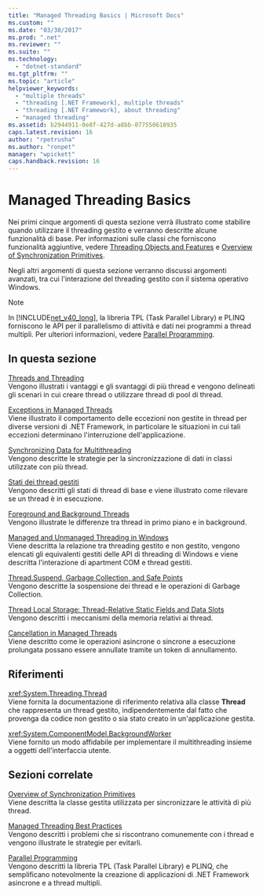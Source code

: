 ```yaml
---
title: "Managed Threading Basics | Microsoft Docs"
ms.custom: ""
ms.date: "03/30/2017"
ms.prod: ".net"
ms.reviewer: ""
ms.suite: ""
ms.technology: 
  - "dotnet-standard"
ms.tgt_pltfrm: ""
ms.topic: "article"
helpviewer_keywords: 
  - "multiple threads"
  - "threading [.NET Framework], multiple threads"
  - "threading [.NET Framework], about threading"
  - "managed threading"
ms.assetid: b2944911-0e8f-427d-a8bb-077550618935
caps.latest.revision: 16
author: "rpetrusha"
ms.author: "ronpet"
manager: "wpickett"
caps.handback.revision: 16
---
```

# Managed Threading Basics
Nei primi cinque argomenti di questa sezione verrà illustrato come stabilire quando utilizzare il threading gestito e verranno descritte alcune funzionalità di base.  Per informazioni sulle classi che forniscono funzionalità aggiuntive, vedere [Threading Objects and Features](../../../docs/standard/threading/threading-objects-and-features.md) e [Overview of Synchronization Primitives](../../../docs/standard/threading/overview-of-synchronization-primitives.md).  
  
 Negli altri argomenti di questa sezione verranno discussi argomenti avanzati, tra cui l'interazione del threading gestito con il sistema operativo Windows.  
  
> [!NOTE]
>  In [!INCLUDE[net_v40_long](../../../includes/net-v40-long-md.md)], la libreria TPL \(Task Parallel Library\) e PLINQ forniscono le API per il parallelismo di attività e dati nei programmi a thread multipli.  Per ulteriori informazioni, vedere [Parallel Programming](../../../docs/standard/parallel-programming/index.md).  
  
## In questa sezione  
 [Threads and Threading](../../../docs/standard/threading/threads-and-threading.md)  
 Vengono illustrati i vantaggi e gli svantaggi di più thread e vengono delineati gli scenari in cui creare thread o utilizzare thread di pool di thread.  
  
 [Exceptions in Managed Threads](../../../docs/standard/threading/exceptions-in-managed-threads.md)  
 Viene illustrato il comportamento delle eccezioni non gestite in thread per diverse versioni di .NET Framework, in particolare le situazioni in cui tali eccezioni determinano l'interruzione dell'applicazione.  
  
 [Synchronizing Data for Multithreading](../../../docs/standard/threading/synchronizing-data-for-multithreading.md)  
 Vengono descritte le strategie per la sincronizzazione di dati in classi utilizzate con più thread.  
  
 [Stati dei thread gestiti](../../../docs/standard/threading/managed-thread-states.md)  
 Vengono descritti gli stati di thread di base e viene illustrato come rilevare se un thread è in esecuzione.  
  
 [Foreground and Background Threads](../../../docs/standard/threading/foreground-and-background-threads.md)  
 Vengono illustrate le differenze tra thread in primo piano e in background.  
  
 [Managed and Unmanaged Threading in Windows](../../../docs/standard/threading/managed-and-unmanaged-threading-in-windows.md)  
 Viene descritta la relazione tra threading gestito e non gestito, vengono elencati gli equivalenti gestiti delle API di threading di Windows e viene descritta l'interazione di apartment COM e thread gestiti.  
  
 [Thread.Suspend, Garbage Collection, and Safe Points](../../../docs/standard/threading/thread-suspend-garbage-collection-and-safe-points.md)  
 Vengono descritte la sospensione dei thread e le operazioni di Garbage Collection.  
  
 [Thread Local Storage: Thread\-Relative Static Fields and Data Slots](../../../docs/standard/threading/thread-local-storage-thread-relative-static-fields-and-data-slots.md)  
 Vengono descritti i meccanismi della memoria relativi ai thread.  
  
 [Cancellation in Managed Threads](../../../docs/standard/threading/cancellation-in-managed-threads.md)  
 Viene descritto come le operazioni asincrone o sincrone a esecuzione prolungata possano essere annullate tramite un token di annullamento.  
  
## Riferimenti  
 <xref:System.Threading.Thread>  
 Viene fornita la documentazione di riferimento relativa alla classe **Thread** che rappresenta un thread gestito, indipendentemente dal fatto che provenga da codice non gestito o sia stato creato in un'applicazione gestita.  
  
 <xref:System.ComponentModel.BackgroundWorker>  
 Viene fornito un modo affidabile per implementare il multithreading insieme a oggetti dell'interfaccia utente.  
  
## Sezioni correlate  
 [Overview of Synchronization Primitives](../../../docs/standard/threading/overview-of-synchronization-primitives.md)  
 Viene descritta la classe gestita utilizzata per sincronizzare le attività di più thread.  
  
 [Managed Threading Best Practices](../../../docs/standard/threading/managed-threading-best-practices.md)  
 Vengono descritti i problemi che si riscontrano comunemente con i thread e vengono illustrate le strategie per evitarli.  
  
 [Parallel Programming](../../../docs/standard/parallel-programming/index.md)  
 Vengono descritti la libreria TPL \(Task Parallel Library\) e PLINQ, che semplificano notevolmente la creazione di applicazioni di .NET Framework asincrone e a thread multipli.
